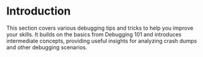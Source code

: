 # Introduction

This section covers various debugging tips and tricks to help you improve your skills. It builds on the basics from Debugging 101 and introduces intermediate concepts, providing useful insights for analyzing crash dumps and other debugging scenarios.
